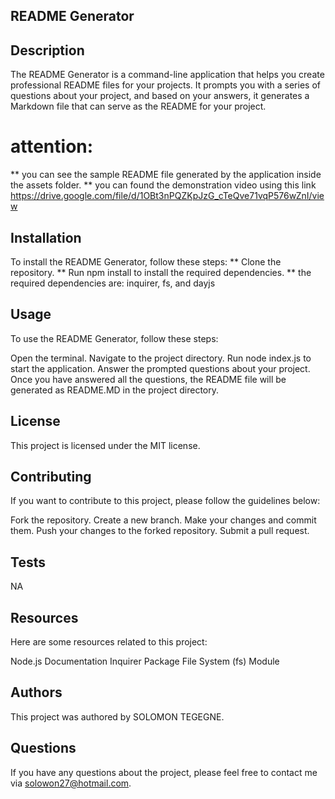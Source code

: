 ## README Generator
## Description
The README Generator is a command-line application that helps you create professional README files for your projects. It prompts you with a series of questions about your project, and based on your answers, it generates a Markdown file that can serve as the README for your project.

# attention:
** you can see the sample README file generated by the application inside the assets folder.
** you can found the demonstration video using this link https://drive.google.com/file/d/1OBt3nPQZKpJzG_cTeQve71vqP576wZnI/view

## Installation
To install the README Generator, follow these steps:
** Clone the repository.
** Run npm install to install the required dependencies.
** the required dependencies are: inquirer, fs, and dayjs
## Usage
To use the README Generator, follow these steps:

Open the terminal.
Navigate to the project directory.
Run node index.js to start the application.
Answer the prompted questions about your project.
Once you have answered all the questions, the README file will be generated as README.MD in the project directory.

## License
This project is licensed under the MIT license.

## Contributing
If you want to contribute to this project, please follow the guidelines below:

Fork the repository.
Create a new branch.
Make your changes and commit them.
Push your changes to the forked repository.
Submit a pull request.
## Tests
NA
## Resources
Here are some resources related to this project:

Node.js Documentation
Inquirer Package
File System (fs) Module
## Authors
This project was authored by SOLOMON TEGEGNE.

## Questions
If you have any questions about the project, please feel free to contact me via solowon27@hotmail.com.

